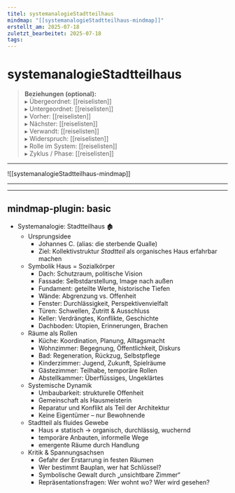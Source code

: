 ```yaml
---
titel: systemanalogieStadtteilhaus
mindmap: "[[systemanalogieStadtteilhaus-mindmap]]"
erstellt_am: 2025-07-18
zuletzt_bearbeitet: 2025-07-18
tags:
---
```


# systemanalogieStadtteilhaus

> **Beziehungen (optional):**  
> ▸ Übergeordnet: [[reiselisten]]  
> ▸ Untergeordnet: [[reiselisten]]  
> ▸ Vorher: [[reiselisten]]  
> ▸ Nächster: [[reiselisten]]  
> ▸ Verwandt: [[reiselisten]]  
> ▸ Widerspruch: [[reiselisten]]  
> ▸ Rolle im System: [[reiselisten]]  
> ▸ Zyklus / Phase: [[reiselisten]]

---

![[systemanalogieStadtteilhaus-mindmap]]

---
---
mindmap-plugin: basic
---

- Systemanalogie: Stadtteilhaus 🏚️
  - Ursprungsidee
    - Johannes C. (alias: die sterbende Qualle)
    - Ziel: Kollektivstruktur *Stadtteil* als organisches Haus erfahrbar machen
  - Symbolik Haus = Sozialkörper
    - Dach: Schutzraum, politische Vision
    - Fassade: Selbstdarstellung, Image nach außen
    - Fundament: geteilte Werte, historische Tiefen
    - Wände: Abgrenzung vs. Offenheit
    - Fenster: Durchlässigkeit, Perspektivenvielfalt
    - Türen: Schwellen, Zutritt & Ausschluss
    - Keller: Verdrängtes, Konflikte, Geschichte
    - Dachboden: Utopien, Erinnerungen, Brachen
  - Räume als Rollen
    - Küche: Koordination, Planung, Alltagsmacht
    - Wohnzimmer: Begegnung, Öffentlichkeit, Diskurs
    - Bad: Regeneration, Rückzug, Selbstpflege
    - Kinderzimmer: Jugend, Zukunft, Spielräume
    - Gästezimmer: Teilhabe, temporäre Rollen
    - Abstellkammer: Überflüssiges, Ungeklärtes
  - Systemische Dynamik
    - Umbaubarkeit: strukturelle Offenheit
    - Gemeinschaft als Hausmeisterin
    - Reparatur und Konflikt als Teil der Architektur
    - Keine Eigentümer – nur Bewohnende
  - Stadtteil als fluides Gewebe
    - Haus ≠ statisch → organisch, durchlässig, wuchernd
    - temporäre Anbauten, informelle Wege
    - emergente Räume durch Handlung
  - Kritik & Spannungsachsen
    - Gefahr der Erstarrung in festen Räumen
    - Wer bestimmt Bauplan, wer hat Schlüssel?
    - Symbolische Gewalt durch „unsichtbare Zimmer“
    - Repräsentationsfragen: Wer wohnt wo? Wer wird gesehen?